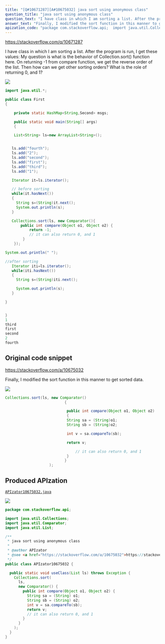 ```yaml
---
title: "[Q#10671287][A#10675032] java sort using anonymous class"
question_title: "java sort using anonymous class"
question_text: "I have class in which I am sorting a list. After the program is run, I get these values: My question is what is the behavior of Collection.sort() function here. On returning -1 from compare function, we get the reverse order of the list. Then how can we get other sorting orders? What is the role of returning 0, and 1?"
answer_text: "Finally, I modified the sort function in this manner to get sorted data."
apization_code: "package com.stackoverflow.api;  import java.util.Collections; import java.util.Comparator; import java.util.List;  /**  * java sort using anonymous class  *  * @author APIzator  * @see <a href=\"https://stackoverflow.com/a/10675032\">https://stackoverflow.com/a/10675032</a>  */ public class APIzator10675032 {    public static void useClass(List ls) throws Exception {     Collections.sort(       ls,       new Comparator() {         public int compare(Object o1, Object o2) {           String sa = (String) o1;           String sb = (String) o2;           int v = sa.compareTo(sb);           return v;           // it can also return 0, and 1         }       }     );   } }"
---
```


https://stackoverflow.com/q/10671287

I have class in which I am sorting a list.
After the program is run, I get these values:
My question is what is the behavior of Collection.sort() function here. On returning -1 from compare function, we get the reverse order of the list. Then how can we get other sorting orders? What is the role of returning 0, and 1?


<div class="code-logo"><img src="/stackoverflow.png" /></div>

```java
import java.util.*;

public class First 
{

    private static HashMap<String,Second> msgs;

    public static void main(String[] args) 
    {           

    List<String> ls=new ArrayList<String>();


   ls.add("fourth");
   ls.add("2");
   ls.add("second");
   ls.add("first");
   ls.add("third");
   ls.add("1");

   Iterator it=ls.iterator();

   // before sorting
   while(it.hasNext())
   {
     String s=(String)it.next();
     System.out.println(s);
   }

   Collections.sort(ls, new Comparator(){
       public int compare(Object o1, Object o2) {
           return -1;
           // it can also return 0, and 1
        }
    });

System.out.println(" ");

//after sorting
   Iterator iti=ls.iterator();
   while(iti.hasNext())
   {
     String s=(String)iti.next();

     System.out.println(s);
   }

}


}
1    
third
first
second
2
fourth
```


## Original code snippet

https://stackoverflow.com/a/10675032

Finally, I modified the sort function in this manner to get sorted data.

<div class="code-logo"><img src="/stackoverflow.png" /></div>

```java
Collections.sort(ls, new Comparator() 
                           {

                            public int compare(Object o1, Object o2) 
                            {
                            String sa = (String)o1;
                            String sb = (String)o2;

                            int v = sa.compareTo(sb);

                            return v;           

                                // it can also return 0, and 1
                            }
                           }    
                    );
```

## Produced APIzation

[`APIzator10675032.java`](https://github.com/pasqualesalza/apization-temp-data/raw/master/search/APIzator10675032.java)

<div class="code-logo"><img src="/apizator.png" /></div>

```java
package com.stackoverflow.api;

import java.util.Collections;
import java.util.Comparator;
import java.util.List;

/**
 * java sort using anonymous class
 *
 * @author APIzator
 * @see <a href="https://stackoverflow.com/a/10675032">https://stackoverflow.com/a/10675032</a>
 */
public class APIzator10675032 {

  public static void useClass(List ls) throws Exception {
    Collections.sort(
      ls,
      new Comparator() {
        public int compare(Object o1, Object o2) {
          String sa = (String) o1;
          String sb = (String) o2;
          int v = sa.compareTo(sb);
          return v;
          // it can also return 0, and 1
        }
      }
    );
  }
}

```